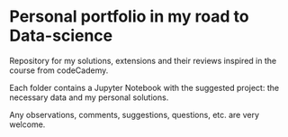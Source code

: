 #  Personal portfolio in my road to Data-science
Repository for my solutions, extensions and their reviews inspired in the course from codeCademy.

Each folder contains a Jupyter Notebook with the suggested project: the necessary data and my personal solutions.

Any observations, comments, suggestions, questions, etc. are very welcome. 

